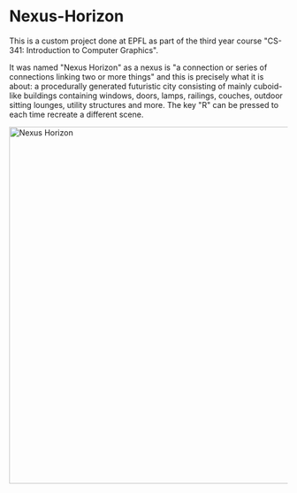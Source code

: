# Nexus-Horizon
This is a custom project done at EPFL as part of the third year course "CS-341: Introduction to Computer Graphics".

It was named "Nexus Horizon" as a nexus is "a connection or series of connections linking two or more things" and this is precisely what it is about: a procedurally generated futuristic city consisting of mainly cuboid-like buildings containing windows, doors, lamps, railings, couches, outdoor sitting lounges, utility structures and more. The key "R" can be pressed to each time recreate a different scene.

<img width="645" alt="Nexus Horizon" src="https://github.com/GitC0der/Nexus-Horizon/assets/100197723/b8e58b07-8604-4819-982b-8a86937f2f2f">
